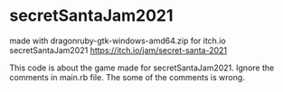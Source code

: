 # secretSantaJam2021
made with dragonruby-gtk-windows-amd64.zip for itch.io secretSantaJam2021 https://itch.io/jam/secret-santa-2021

This code is about the game made for secretSantaJam2021. Ignore the comments in main.rb file. The some of the comments is wrong.
